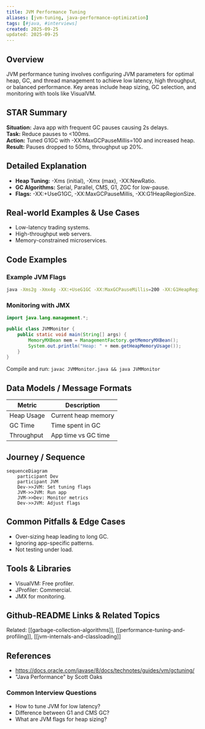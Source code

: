 ```yaml
---
title: JVM Performance Tuning
aliases: [jvm-tuning, java-performance-optimization]
tags: [#java, #interviews]
created: 2025-09-25
updated: 2025-09-25
---
```


## Overview
JVM performance tuning involves configuring JVM parameters for optimal heap, GC, and thread management to achieve low latency, high throughput, or balanced performance. Key areas include heap sizing, GC selection, and monitoring with tools like VisualVM.

## STAR Summary
**Situation:** Java app with frequent GC pauses causing 2s delays.  
**Task:** Reduce pauses to <100ms.  
**Action:** Tuned G1GC with -XX:MaxGCPauseMillis=100 and increased heap.  
**Result:** Pauses dropped to 50ms, throughput up 20%.

## Detailed Explanation
- **Heap Tuning:** -Xms (initial), -Xmx (max), -XX:NewRatio.
- **GC Algorithms:** Serial, Parallel, CMS, G1, ZGC for low-pause.
- **Flags:** -XX:+UseG1GC, -XX:MaxGCPauseMillis, -XX:G1HeapRegionSize.

## Real-world Examples & Use Cases
- Low-latency trading systems.
- High-throughput web servers.
- Memory-constrained microservices.

## Code Examples
### Example JVM Flags
```bash
java -Xms2g -Xmx4g -XX:+UseG1GC -XX:MaxGCPauseMillis=200 -XX:G1HeapRegionSize=16m MyApp
```

### Monitoring with JMX
```java
import java.lang.management.*;

public class JVMMonitor {
    public static void main(String[] args) {
        MemoryMXBean mem = ManagementFactory.getMemoryMXBean();
        System.out.println("Heap: " + mem.getHeapMemoryUsage());
    }
}
```

Compile and run: `javac JVMMonitor.java && java JVMMonitor`

## Data Models / Message Formats
| Metric | Description |
|--------|-------------|
| Heap Usage | Current heap memory |
| GC Time | Time spent in GC |
| Throughput | App time vs GC time |

## Journey / Sequence
```mermaid
sequenceDiagram
    participant Dev
    participant JVM
    Dev->>JVM: Set tuning flags
    JVM->>JVM: Run app
    JVM->>Dev: Monitor metrics
    Dev->>JVM: Adjust flags
```

## Common Pitfalls & Edge Cases
- Over-sizing heap leading to long GC.
- Ignoring app-specific patterns.
- Not testing under load.

## Tools & Libraries
- VisualVM: Free profiler.
- JProfiler: Commercial.
- JMX for monitoring.

## Github-README Links & Related Topics
Related: [[garbage-collection-algorithms]], [[performance-tuning-and-profiling]], [[jvm-internals-and-classloading]]

## References
- https://docs.oracle.com/javase/8/docs/technotes/guides/vm/gctuning/
- "Java Performance" by Scott Oaks

### Common Interview Questions
- How to tune JVM for low latency?
- Difference between G1 and CMS GC?
- What are JVM flags for heap sizing?